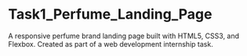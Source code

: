 # Task1_Perfume_Landing_Page
A responsive perfume brand landing page built with HTML5, CSS3, and Flexbox. Created as part of a web development internship task.
